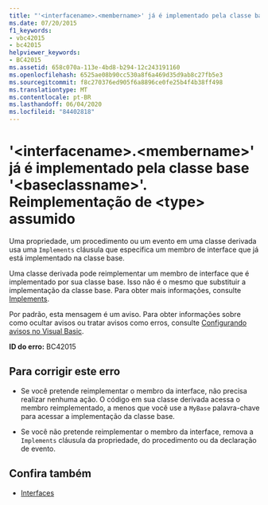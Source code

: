 ```yaml
---
title: "'<interfacename>.<membername>' já é implementado pela classe base '<baseclassname>'. Reimplementação de <type> assumido"
ms.date: 07/20/2015
f1_keywords:
- vbc42015
- bc42015
helpviewer_keywords:
- BC42015
ms.assetid: 658c070a-113e-4bd8-b294-12c243191160
ms.openlocfilehash: 6525ae08b90cc530a8f6a469d35d9ab8c27fb5e3
ms.sourcegitcommit: f8c270376ed905f6a8896ce0fe25b4f4b38ff498
ms.translationtype: MT
ms.contentlocale: pt-BR
ms.lasthandoff: 06/04/2020
ms.locfileid: "84402818"
---
```

# <a name="interfacenamemembername-is-already-implemented-by-the-base-class-baseclassname-re-implementation-of-type-assumed"></a>'\<interfacename>.\<membername>' já é implementado pela classe base '\<baseclassname>'. Reimplementação de \<type> assumido
Uma propriedade, um procedimento ou um evento em uma classe derivada usa uma `Implements` cláusula que especifica um membro de interface que já está implementado na classe base.  
  
 Uma classe derivada pode reimplementar um membro de interface que é implementado por sua classe base. Isso não é o mesmo que substituir a implementação da classe base. Para obter mais informações, consulte [Implements](../statements/implements-clause.md).  
  
 Por padrão, esta mensagem é um aviso. Para obter informações sobre como ocultar avisos ou tratar avisos como erros, consulte [Configurando avisos no Visual Basic](/visualstudio/ide/configuring-warnings-in-visual-basic).  
  
 **ID do erro:** BC42015  
  
## <a name="to-correct-this-error"></a>Para corrigir este erro  
  
- Se você pretende reimplementar o membro da interface, não precisa realizar nenhuma ação. O código em sua classe derivada acessa o membro reimplementado, a menos que você use a `MyBase` palavra-chave para acessar a implementação da classe base.  
  
- Se você não pretende reimplementar o membro da interface, remova a `Implements` cláusula da propriedade, do procedimento ou da declaração de evento.  
  
## <a name="see-also"></a>Confira também

- [Interfaces](../../programming-guide/language-features/interfaces/index.md)
